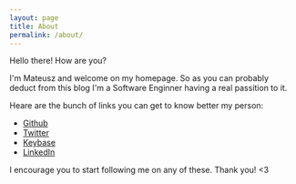 ```yaml
---
layout: page
title: About
permalink: /about/
---
```


Hello there! How are you?

I'm Mateusz and welcome on my homepage. So as you can probably deduct from this blog I'm a Software Enginner having a real passition to it.

Heare are the bunch of links you can get to know better my person:

* [Github](https://github.com/speedcom)
* [Twitter](https://twitter.com/mcmaciaszek)
* [Keybase](https://keybase.io/mmaciaszek)
* [LinkedIn](https://www.linkedin.com/in/mateuszmaciaszek/)

I encourage you to start following me on any of these. Thank you! <3
